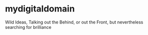 # mydigitaldomain
Wild Ideas, Talking out the Behind, or out the Front, but nevertheless searching for brilliance
